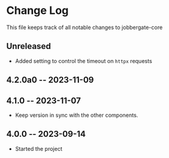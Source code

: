 # Change Log

This file keeps track of all notable changes to jobbergate-core

## Unreleased

- Added setting to control the timeout on `httpx` requests

## 4.2.0a0 -- 2023-11-09

## 4.1.0 -- 2023-11-07

- Keep version in sync with the other components.

## 4.0.0 -- 2023-09-14

- Started the project

